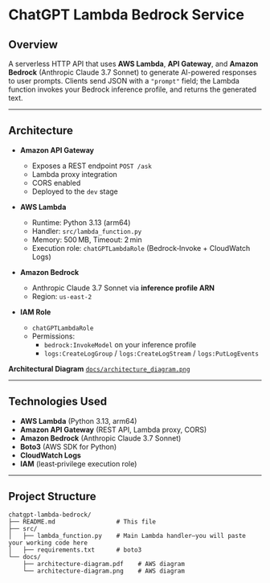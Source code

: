 # ChatGPT Lambda Bedrock Service

## Overview
A serverless HTTP API that uses **AWS Lambda**, **API Gateway**, and **Amazon Bedrock** (Anthropic Claude 3.7 Sonnet) to generate AI-powered responses to user prompts. Clients send JSON with a `"prompt"` field; the Lambda function invokes your Bedrock inference profile, and returns the generated text.

---

## Architecture
- **Amazon API Gateway**  
  - Exposes a REST endpoint `POST /ask`  
  - Lambda proxy integration  
  - CORS enabled  
  - Deployed to the `dev` stage

- **AWS Lambda**  
  - Runtime: Python 3.13 (arm64)  
  - Handler: `src/lambda_function.py`  
  - Memory: 500 MB, Timeout: 2 min  
  - Execution role: `chatGPTLambdaRole` (Bedrock‑Invoke + CloudWatch Logs)

- **Amazon Bedrock**  
  - Anthropic Claude 3.7 Sonnet via **inference profile ARN**  
  - Region: `us-east-2`  

- **IAM Role**  
  - `chatGPTLambdaRole`  
  - Permissions:  
    - `bedrock:InvokeModel` on your inference profile  
    - `logs:CreateLogGroup` / `logs:CreateLogStream` / `logs:PutLogEvents`




**Architectural Diagram**
[`docs/architecture_diagram.png`](docs/architecture_diagram.png) 


---

## Technologies Used
- **AWS Lambda** (Python 3.13, arm64)  
- **Amazon API Gateway** (REST API, Lambda proxy, CORS)  
- **Amazon Bedrock** (Anthropic Claude 3.7 Sonnet)  
- **Boto3** (AWS SDK for Python)  
- **CloudWatch Logs**  
- **IAM** (least‑privilege execution role)

---

## Project Structure
```plaintext
chatgpt-lambda-bedrock/
├── README.md                 # This file
├── src/
│   ├── lambda_function.py    # Main Lambda handler—you will paste your working code here
│   ├── requirements.txt      # boto3
└── docs/
    ├── architecture-diagram.pdf    # AWS diagram 
    └── architecture-diagram.png    # AWS diagram 

